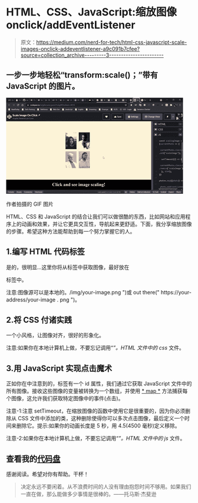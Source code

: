 # HTML、CSS、JavaScript:缩放图像 onclick/addEventListener

> 原文：<https://medium.com/nerd-for-tech/html-css-javascript-scale-images-onclick-addeventlistener-a9c091b7cfee?source=collection_archive---------3----------------------->

## 一步一步地轻松“transform:scale()；”带有 JavaScript 的图片。

![](img/422d60f081ca20256e9babf360e74ea6.png)

作者拍摄的 GIF 图片

HTML、CSS 和 JavaScript 的结合让我们可以做很酷的东西，比如网站和应用程序上的动画和效果，并让它更具交互性，导航起来更舒适。下面，我分享缩放图像的步骤。希望这种方法能帮助到每一个努力掌握它的人。

## 1.编写 HTML 代码标签

是的，很明显…这里你将从标签中获取图像，最好放在

标签中。

注意:图像源可以是本地的。/img/your-image.png ")或 out there(" https://your-address/your-image . png ")。

## 2.将 CSS 付诸实践

一个小风格，让图像对齐，很好的形象化。

注意:如果你在本地计算机上做，不要忘记调用“*”。HTML 文件中的 css* 文件。

## 3.用 JavaScript 实现点击魔术

正如你在中注意到的，标签有一个 id 属性，我们通过它获取 JavaScript 文件中的所有图像。接收这些图像的变量被转换为一个数组，并使用 [* map *](https://developer.mozilla.org/en-US/docs/Web/JavaScript/Reference/Global_Objects/Array/map) 方法捕获每个图像，这允许我们获取特定图像中的事件(点击)。

注意-1:注意 setTimeout，在缩放图像的函数中使用它是很重要的，因为你必须删除从 CSS 文件中添加的类，这种删除使得你可以多次点击图像，最后定义一个时间来删除它。提示:如果你的动画长度是 5 秒，用 4.5(4500 毫秒)定义移除。

注意-2:如果你在本地计算机上做，不要忘记调用“*”。HTML 文件中的 js* 文件。

## 查看我的[代码盘](https://codepen.io/virgiliocano)

感谢阅读。希望对你有帮助。干杯！

> 决定永远不要闲着。从不浪费时间的人没有理由抱怨时间不够用。如果我们一直在做，那么能做多少事情是很棒的。——托马斯·杰斐逊